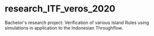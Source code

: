 # research_ITF_veros_2020
Bachelor's research project: Verification of various Island Rules using simulations in application to the Indonesian Throughflow.
